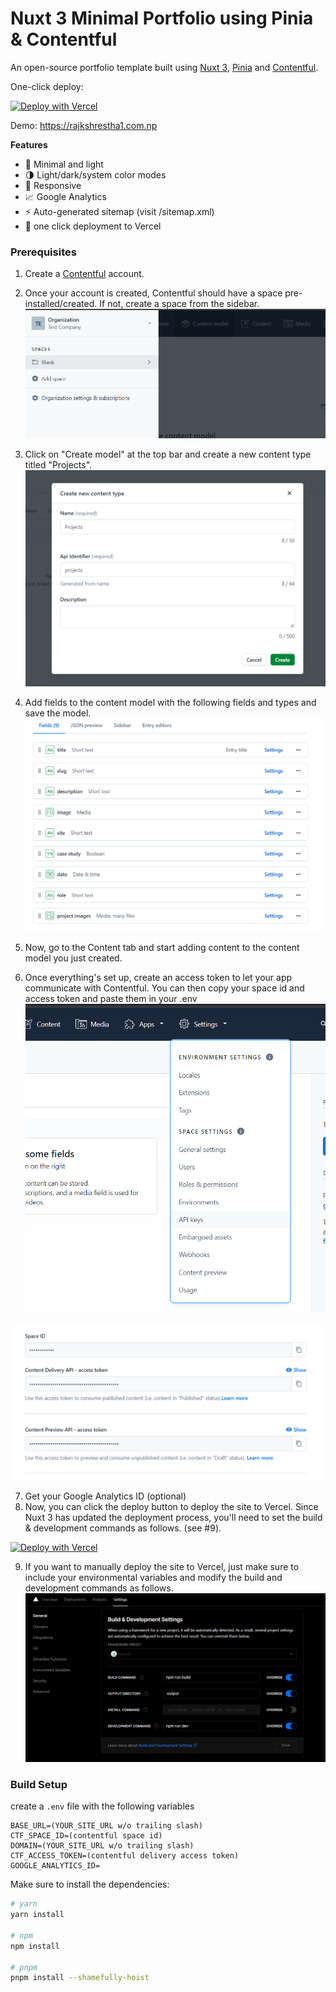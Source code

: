 # Nuxt 3 Minimal Portfolio using Pinia & Contentful

An open-source portfolio template built using [Nuxt 3](https://v3.nuxtjs.org/), [Pinia](https://pinia.vuejs.org/) and [Contentful](https://www.contentful.com/).

One-click deploy:

[![Deploy with Vercel](https://vercel.com/button)](https://vercel.com/new/clone?repository-url=https://github.com/srestraj/nuxt-3-portfolio&repository-name=my-awesome-portfolio&env=BASE_URL,CTF_SPACE_ID,DOMAIN,CTF_ACCESS_TOKEN,GOOGLE_ANALYTICS_ID)

Demo: https://rajkshrestha1.com.np


**Features** 

- 🥰 Minimal and light
- 🌗 Light/dark/system color modes
- 📱 Responsive
- 📈 Google Analytics
- ⚡ Auto-generated sitemap (visit /sitemap.xml)
- 🚀 one click deployment to Vercel

### Prerequisites

1. Create a [Contentful](https://contentful.com) account.
2. Once your account is created, Contentful should have a space pre-installed/created. If not, create a space from the sidebar.
![Create space](https://github.com/srestraj/nuxt-3-portfolio/blob/main/public/space.png?raw=true)

3. Click on "Create model" at the top bar and create a new content type titled "Projects".
![Create model](https://github.com/srestraj/nuxt-3-portfolio/blob/main/public/content_type.png?raw=true)

4. Add fields to the content model with the following fields and types and save the model.
![Add fields](https://github.com/srestraj/nuxt-3-portfolio/blob/main/public/content_fields.png?raw=true)

5. Now, go to the Content tab and start adding content to the content model you just created.
6. Once everything's set up, create an access token to let your app communicate with Contentful. You can then copy your space id and access token and paste them in your .env
![Tokens](https://github.com/srestraj/nuxt-3-portfolio/blob/main/public/api_1.png?raw=true)

![Tokens](https://github.com/srestraj/nuxt-3-portfolio/blob/main/public/tokens.png?raw=true)

7. Get your Google Analytics ID (optional)
8. Now, you can click the deploy button to deploy the site to Vercel. Since Nuxt 3 has updated the deployment process, you'll need to set the build & development commands as follows. (see #9).

[![Deploy with Vercel](https://vercel.com/button)](https://vercel.com/new/clone?repository-url=https://github.com/srestraj/nuxt-3-portfolio&repository-name=my-awesome-portfolio&env=BASE_URL,CTF_SPACE_ID,DOMAIN,CTF_ACCESS_TOKEN,GOOGLE_ANALYTICS_ID)

9. If you want to manually deploy the site to Vercel, just make sure to include your environmental variables and modify the build and development commands as follows.
![Build Settings](https://github.com/srestraj/nuxt-3-portfolio/blob/main/public/build_settings.png?raw=true)

### Build Setup

create a `.env` file with the following variables

```
BASE_URL=(YOUR_SITE_URL w/o trailing slash)
CTF_SPACE_ID=(contentful space id)
DOMAIN=(YOUR_SITE_URL w/o trailing slash)
CTF_ACCESS_TOKEN=(contentful delivery access token)
GOOGLE_ANALYTICS_ID=
```

Make sure to install the dependencies:

```bash
# yarn
yarn install

# npm
npm install

# pnpm
pnpm install --shamefully-hoist
```
